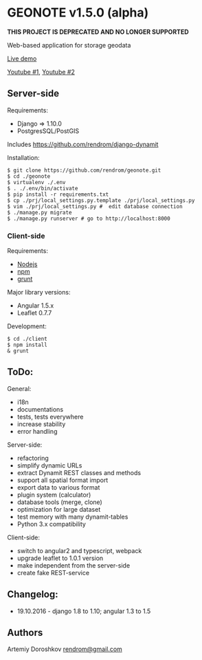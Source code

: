GEONOTE v1.5.0 (alpha)
======================

__THIS PROJECT IS DEPRECATED AND NO LONGER SUPPORTED__

Web-based application for storage geodata

[Live demo](http://geonote.ru)

[Youtube #1](https://www.youtube.com/watch?v=SoMN1hQXKnw), 
[Youtube #2](https://www.youtube.com/watch?v=WPfIXxpSHeU)

## Server-side 

Requirements:

- Django => 1.10.0
- PostgresSQL/PostGIS

Includes https://github.com/rendrom/django-dynamit

Installation:
    
    $ git clone https://github.com/rendrom/geonote.git
    $ cd ./geonote
    $ virtualenv ./.env
    $ . ./.env/bin/activate
    $ pip install -r requirements.txt
    $ cp ./prj/local_settings.py.template ./prj/local_settings.py
    $ vim ./prj/local_settings.py #  edit database connection
    $ ./manage.py migrate
    $ ./manage.py runserver # go to http://localhost:8000

### Client-side

Requirements:
- [Nodejs](http://nodejs.org/)
- [npm](https://www.npmjs.org/)
- [grunt](http://gruntjs.com/)

Major library versions: 
- Angular 1.5.x
- Leaflet 0.7.7

Development:

    $ cd ./client
    $ npm install
    & grunt
    
## ToDo:

General:

- i18n
- documentations 
- tests, tests everywhere
- increase stability
- error handling

Server-side:

- refactoring
- simplify dynamic URLs
- extract Dynamit REST classes and methods
- support all spatial format import
- export data to various format
- plugin system (calculator)
- database tools (merge, clone)
- optimization for large dataset
- test memory with many dynamit-tables
- Python 3.x compatibility 

Client-side:

- switch to angular2 and typescript, webpack
- upgrade leaflet to 1.0.1 version
- make independent from the server-side
- create fake REST-service 
    
## Changelog:
* 19.10.2016 - django 1.8 to 1.10; angular 1.3 to 1.5

## Authors

Artemiy Doroshkov rendrom@gmail.com






